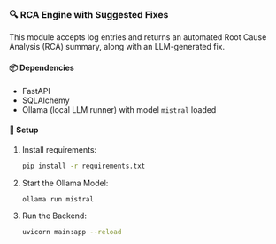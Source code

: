 ### 🔍 RCA Engine with Suggested Fixes

This module accepts log entries and returns an automated Root Cause Analysis (RCA) summary, along with an LLM-generated fix.

#### 📦 Dependencies
- FastAPI
- SQLAlchemy
- Ollama (local LLM runner) with model `mistral` loaded

#### 🔧 Setup
1. Install requirements:
   ```bash
   pip install -r requirements.txt
   ```
2. Start the Ollama Model:
   ```bash
   ollama run mistral
   ```
3. Run the Backend:
   ```bash
   uvicorn main:app --reload
   ```
